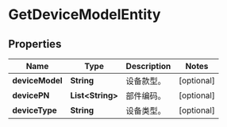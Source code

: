 
# GetDeviceModelEntity

## Properties
Name | Type | Description | Notes
------------ | ------------- | ------------- | -------------
**deviceModel** | **String** | 设备款型。 |  [optional]
**devicePN** | **List&lt;String&gt;** | 部件编码。 |  [optional]
**deviceType** | **String** | 设备类型。 |  [optional]



